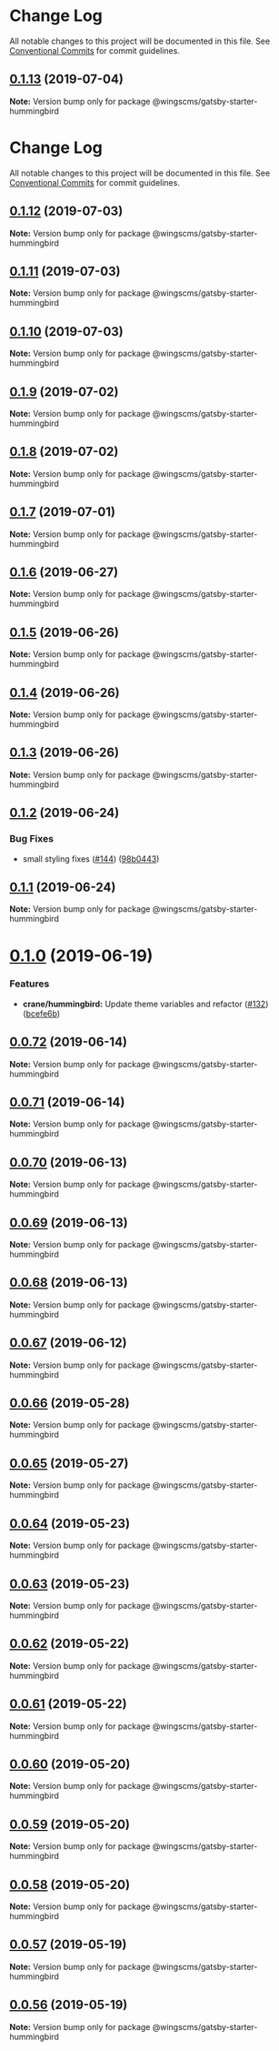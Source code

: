 # Change Log

All notable changes to this project will be documented in this file.
See [Conventional Commits](https://conventionalcommits.org) for commit guidelines.

<a name="0.1.13"></a>
## [0.1.13](https://github.com/wingscms/wings/compare/@wingscms/gatsby-starter-hummingbird@0.1.12...@wingscms/gatsby-starter-hummingbird@0.1.13) (2019-07-04)




**Note:** Version bump only for package @wingscms/gatsby-starter-hummingbird

# Change Log

All notable changes to this project will be documented in this file.
See [Conventional Commits](https://conventionalcommits.org) for commit guidelines.

## [0.1.12](https://github.com/wingscms/wings/compare/@wingscms/gatsby-starter-hummingbird@0.1.11...@wingscms/gatsby-starter-hummingbird@0.1.12) (2019-07-03)

**Note:** Version bump only for package @wingscms/gatsby-starter-hummingbird





## [0.1.11](https://github.com/wingscms/wings/compare/@wingscms/gatsby-starter-hummingbird@0.1.10...@wingscms/gatsby-starter-hummingbird@0.1.11) (2019-07-03)

**Note:** Version bump only for package @wingscms/gatsby-starter-hummingbird





## [0.1.10](https://github.com/wingscms/wings/compare/@wingscms/gatsby-starter-hummingbird@0.1.9...@wingscms/gatsby-starter-hummingbird@0.1.10) (2019-07-03)

**Note:** Version bump only for package @wingscms/gatsby-starter-hummingbird





## [0.1.9](https://github.com/wingscms/wings/compare/@wingscms/gatsby-starter-hummingbird@0.1.8...@wingscms/gatsby-starter-hummingbird@0.1.9) (2019-07-02)

**Note:** Version bump only for package @wingscms/gatsby-starter-hummingbird





## [0.1.8](https://github.com/wingscms/wings/compare/@wingscms/gatsby-starter-hummingbird@0.1.7...@wingscms/gatsby-starter-hummingbird@0.1.8) (2019-07-02)

**Note:** Version bump only for package @wingscms/gatsby-starter-hummingbird





## [0.1.7](https://github.com/wingscms/wings/compare/@wingscms/gatsby-starter-hummingbird@0.1.6...@wingscms/gatsby-starter-hummingbird@0.1.7) (2019-07-01)

**Note:** Version bump only for package @wingscms/gatsby-starter-hummingbird





## [0.1.6](https://github.com/wingscms/wings/compare/@wingscms/gatsby-starter-hummingbird@0.1.5...@wingscms/gatsby-starter-hummingbird@0.1.6) (2019-06-27)

**Note:** Version bump only for package @wingscms/gatsby-starter-hummingbird





## [0.1.5](https://github.com/wingscms/wings/compare/@wingscms/gatsby-starter-hummingbird@0.1.4...@wingscms/gatsby-starter-hummingbird@0.1.5) (2019-06-26)

**Note:** Version bump only for package @wingscms/gatsby-starter-hummingbird





## [0.1.4](https://github.com/wingscms/wings/compare/@wingscms/gatsby-starter-hummingbird@0.1.3...@wingscms/gatsby-starter-hummingbird@0.1.4) (2019-06-26)

**Note:** Version bump only for package @wingscms/gatsby-starter-hummingbird





## [0.1.3](https://github.com/wingscms/wings/compare/@wingscms/gatsby-starter-hummingbird@0.1.2...@wingscms/gatsby-starter-hummingbird@0.1.3) (2019-06-26)

**Note:** Version bump only for package @wingscms/gatsby-starter-hummingbird





## [0.1.2](https://github.com/wingscms/wings/compare/@wingscms/gatsby-starter-hummingbird@0.1.1...@wingscms/gatsby-starter-hummingbird@0.1.2) (2019-06-24)


### Bug Fixes

* small styling fixes ([#144](https://github.com/wingscms/wings/issues/144)) ([98b0443](https://github.com/wingscms/wings/commit/98b0443))





## [0.1.1](https://github.com/wingscms/wings/compare/@wingscms/gatsby-starter-hummingbird@0.1.0...@wingscms/gatsby-starter-hummingbird@0.1.1) (2019-06-24)

**Note:** Version bump only for package @wingscms/gatsby-starter-hummingbird





# [0.1.0](https://github.com/wingscms/wings/compare/@wingscms/gatsby-starter-hummingbird@0.0.72...@wingscms/gatsby-starter-hummingbird@0.1.0) (2019-06-19)


### Features

* **crane/hummingbird:** Update theme variables and refactor ([#132](https://github.com/wingscms/wings/issues/132)) ([bcefe6b](https://github.com/wingscms/wings/commit/bcefe6b))





## [0.0.72](https://github.com/wingscms/wings/compare/@wingscms/gatsby-starter-hummingbird@0.0.71...@wingscms/gatsby-starter-hummingbird@0.0.72) (2019-06-14)

**Note:** Version bump only for package @wingscms/gatsby-starter-hummingbird





## [0.0.71](https://github.com/wingscms/wings/compare/@wingscms/gatsby-starter-hummingbird@0.0.70...@wingscms/gatsby-starter-hummingbird@0.0.71) (2019-06-14)

**Note:** Version bump only for package @wingscms/gatsby-starter-hummingbird





## [0.0.70](https://github.com/wingscms/wings/compare/@wingscms/gatsby-starter-hummingbird@0.0.69...@wingscms/gatsby-starter-hummingbird@0.0.70) (2019-06-13)

**Note:** Version bump only for package @wingscms/gatsby-starter-hummingbird





## [0.0.69](https://github.com/wingscms/wings/compare/@wingscms/gatsby-starter-hummingbird@0.0.68...@wingscms/gatsby-starter-hummingbird@0.0.69) (2019-06-13)

**Note:** Version bump only for package @wingscms/gatsby-starter-hummingbird





## [0.0.68](https://github.com/wingscms/wings/compare/@wingscms/gatsby-starter-hummingbird@0.0.67...@wingscms/gatsby-starter-hummingbird@0.0.68) (2019-06-13)

**Note:** Version bump only for package @wingscms/gatsby-starter-hummingbird





## [0.0.67](https://github.com/wingscms/wings/compare/@wingscms/gatsby-starter-hummingbird@0.0.66...@wingscms/gatsby-starter-hummingbird@0.0.67) (2019-06-12)

**Note:** Version bump only for package @wingscms/gatsby-starter-hummingbird





## [0.0.66](https://github.com/wingscms/wings/compare/@wingscms/gatsby-starter-hummingbird@0.0.65...@wingscms/gatsby-starter-hummingbird@0.0.66) (2019-05-28)

**Note:** Version bump only for package @wingscms/gatsby-starter-hummingbird





## [0.0.65](https://github.com/wingscms/wings/compare/@wingscms/gatsby-starter-hummingbird@0.0.64...@wingscms/gatsby-starter-hummingbird@0.0.65) (2019-05-27)

**Note:** Version bump only for package @wingscms/gatsby-starter-hummingbird





## [0.0.64](https://github.com/wingscms/wings/compare/@wingscms/gatsby-starter-hummingbird@0.0.63...@wingscms/gatsby-starter-hummingbird@0.0.64) (2019-05-23)

**Note:** Version bump only for package @wingscms/gatsby-starter-hummingbird





## [0.0.63](https://github.com/wingscms/wings/compare/@wingscms/gatsby-starter-hummingbird@0.0.62...@wingscms/gatsby-starter-hummingbird@0.0.63) (2019-05-23)

**Note:** Version bump only for package @wingscms/gatsby-starter-hummingbird





## [0.0.62](https://github.com/wingscms/wings/compare/@wingscms/gatsby-starter-hummingbird@0.0.61...@wingscms/gatsby-starter-hummingbird@0.0.62) (2019-05-22)

**Note:** Version bump only for package @wingscms/gatsby-starter-hummingbird





## [0.0.61](https://github.com/wingscms/wings/compare/@wingscms/gatsby-starter-hummingbird@0.0.60...@wingscms/gatsby-starter-hummingbird@0.0.61) (2019-05-22)

**Note:** Version bump only for package @wingscms/gatsby-starter-hummingbird





## [0.0.60](https://github.com/wingscms/wings/compare/@wingscms/gatsby-starter-hummingbird@0.0.59...@wingscms/gatsby-starter-hummingbird@0.0.60) (2019-05-20)

**Note:** Version bump only for package @wingscms/gatsby-starter-hummingbird





## [0.0.59](https://github.com/wingscms/wings/compare/@wingscms/gatsby-starter-hummingbird@0.0.58...@wingscms/gatsby-starter-hummingbird@0.0.59) (2019-05-20)

**Note:** Version bump only for package @wingscms/gatsby-starter-hummingbird





## [0.0.58](https://github.com/wingsplatform/wings-packages/compare/@wingscms/gatsby-starter-hummingbird@0.0.57...@wingscms/gatsby-starter-hummingbird@0.0.58) (2019-05-20)

**Note:** Version bump only for package @wingscms/gatsby-starter-hummingbird





## [0.0.57](https://github.com/wingsplatform/wings-packages/compare/@wingscms/gatsby-starter-hummingbird@0.0.56...@wingscms/gatsby-starter-hummingbird@0.0.57) (2019-05-19)

**Note:** Version bump only for package @wingscms/gatsby-starter-hummingbird





## [0.0.56](https://github.com/wingsplatform/wings-packages/compare/@wingscms/gatsby-starter-hummingbird@0.0.55...@wingscms/gatsby-starter-hummingbird@0.0.56) (2019-05-19)

**Note:** Version bump only for package @wingscms/gatsby-starter-hummingbird
